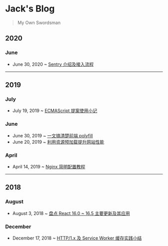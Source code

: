 # Jack's Blog

> My Own Swordsman

## **2020**

### June

- June 30, 2020 ~ [Sentry 介绍及接入流程](https://github.com/chen86860/blog/issues/8)

---

## **2019**

### July

- July 19, 2019 ~ [ECMAScript 提案使用小记](https://github.com/chen86860/blog/issues/7)

### June

- June 30, 2019 ~ [一文搞清楚前端 polyfill](https://github.com/chen86860/blog/issues/6)
- June 20, 2019 ~ [利用资源预加载提升网站性能](https://github.com/chen86860/blog/issues/5)

### April

- April 14, 2019 ~ [Nginx 简明配置教程](https://github.com/chen86860/blog/issues/4)

---

## **2018**

### August

- August 3, 2018 ~ [盘点 React 16.0 ~ 16.5 主要更新及其应用](https://github.com/chen86860/blog/issues/2)

### December

- December 17, 2018 ~ [HTTP/1.x 及 Service Worker 缓存实践小结](https://github.com/chen86860/blog/issues/3)
